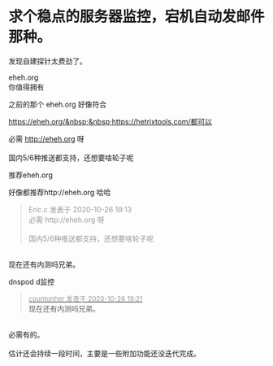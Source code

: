 # 求个稳点的服务器监控，宕机自动发邮件那种。


发现自建探针太费劲了。

eheh.org<br />
你值得拥有

之前的那个 eheh.org 好像符合

https://eheh.org/&nbsp;&nbsp;https://hetrixtools.com/都可以

必需 http://eheh.org 呀<br />
<br />
国内5/6种推送都支持，还想要啥轮子呢

推荐eheh.org&nbsp; &nbsp;

好像都推荐http://eheh.org 哈哈

<div class="quote"><blockquote><font color="#999999">Eric.c 发表于 2020-10-26 19:13</font><br />
<font color="#999999">必需 http://eheh.org 呀<br />
<br />
国内5/6种推送都支持，还想要啥轮子呢</font></blockquote></div><br />
现在还有内测吗兄弟。

dnspod d监控

<div class="quote"><blockquote><font size="2"><a href="https://www.hostloc.com/forum.php?mod=redirect&amp;goto=findpost&amp;pid=9355582&amp;ptid=758696" target="_blank"><font color="#999999">countonher 发表于 2020-10-26 19:21</font></a></font><br />
现在还有内测吗兄弟。</blockquote></div><br />
必需有的。<br />
<br />
估计还会持续一段时间，主要是一些附加功能还没迭代完成。<br />

